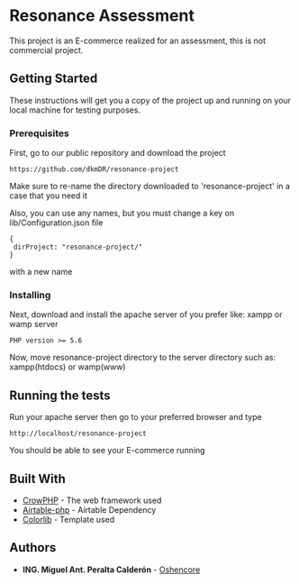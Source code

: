# Resonance Assessment

This project is an E-commerce realized for an assessment, this is not commercial project.

## Getting Started

These instructions will get you a copy of the project up and running on your local machine for testing purposes.

### Prerequisites

First, go to our public repository and download the project

```
https://github.com/dkmDR/resonance-project
```

Make sure to re-name the directory downloaded to 'resonance-project' in a case that you need it

Also, you can use any names, but you must change a key on lib/Configuration.json file

```
{
 dirProject: "resonance-project/"
}
```

with a new name

### Installing

Next, download and install the apache server of you prefer like: xampp or wamp server

```
PHP version >= 5.6
```

Now, move resonance-project directory to the server directory such as: xampp(htdocs) or wamp(www)

## Running the tests

Run your apache server then go to your preferred browser and type

```
http://localhost/resonance-project
```

You should be able to see your E-commerce running

## Built With

* [CrowPHP](https://crowphp.oshencore.com/) - The web framework used
* [Airtable-php](https://github.com/sleiman/airtable-php) - Airtable Dependency
* [Colorlib](https://colorlib.com/wp/template/furn/) - Template used

## Authors

* **ING. Miguel Ant. Peralta Calderón** - [Oshencore](https://www.oshencore.com/)